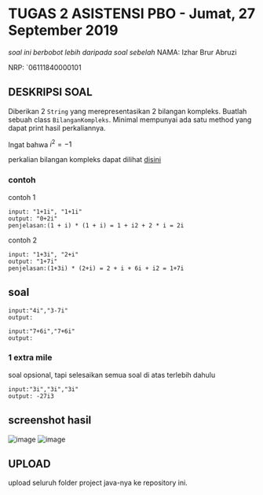 # TUGAS 2 ASISTENSI PBO - Jumat, 27 September 2019
*soal ini berbobot lebih daripada soal sebelah*
NAMA: Izhar Brur Abruzi

NRP: `06111840000101


## DESKRIPSI SOAL
Diberikan 2 `String` yang merepresentasikan 2 bilangan kompleks.
Buatlah sebuah class `BilanganKompleks`. Minimal mempunyai ada satu method yang dapat print hasil perkaliannya.

Ingat bahwa $i^2=-1$

perkalian bilangan kompleks dapat dilihat [disini](https://www.khanacademy.org/math/algebra2/x2ec2f6f830c9fb89:complex/x2ec2f6f830c9fb89:complex-mul/a/multiplying-complex-numbers)

### contoh
contoh 1
```
input: "1+1i", "1+1i"
output: "0+2i"
penjelasan:(1 + i) * (1 + i) = 1 + i2 + 2 * i = 2i
```

contoh 2
```
input: "1+3i", "2+i"
output: "1+7i"
penjelasan:(1+3i) * (2+i) = 2 + i + 6i + i2 = 1+7i
```

## soal
```
input:"4i","3-7i"
output:
```

```
input:"7+6i","7+6i"
output:
```

### 1 extra mile
soal opsional, tapi selesaikan semua soal di atas terlebih dahulu
```
input:"3i","3i","3i"
output: -27i3
```

## screenshot hasil
![image](https://user-images.githubusercontent.com/55840898/66183872-82809280-e6a4-11e9-9b07-caa14190c53e.png)
![image](https://user-images.githubusercontent.com/55840898/66183919-a5ab4200-e6a4-11e9-9b98-fedb19023466.png)



## UPLOAD
upload seluruh folder project java-nya ke repository ini.
